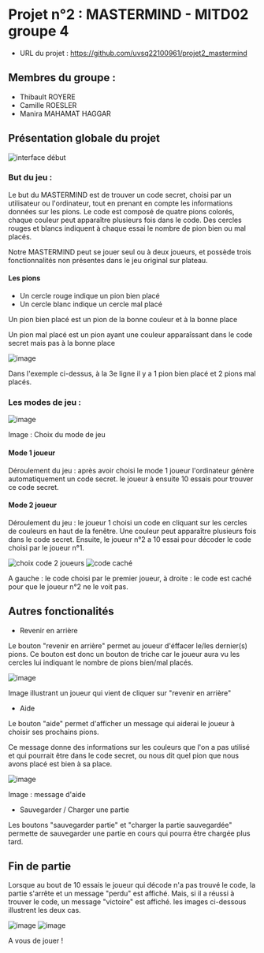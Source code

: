 # Projet n°2 : MASTERMIND - MITD02 groupe 4 
- URL du projet : https://github.com/uvsq22100961/projet2_mastermind 

## Membres du groupe : 
- Thibault ROYERE
- Camille ROESLER
- Manira MAHAMAT HAGGAR

## Présentation globale du projet 



![interface début](https://user-images.githubusercontent.com/98943826/167256807-4392cdca-ad87-4c82-b1b2-89460736f2ef.png)



### But du jeu :  

Le but du MASTERMIND est de trouver un code secret, choisi par un utilisateur ou l'ordinateur, tout en prenant en compte les informations données sur les pions. 
Le code est composé de quatre pions colorés, chaque couleur peut apparaître plusieurs fois dans le code. Des cercles rouges et blancs indiquent à chaque essai le nombre de pion bien ou mal placés.

Notre MASTERMIND peut se jouer seul ou à deux joueurs, et possède trois fonctionnalités non présentes dans le jeu original sur plateau.  

#### Les pions 

- Un cercle rouge indique un pion bien placé 
- Un cercle blanc indique un cercle mal placé 

Un pion bien placé est un pion de la bonne couleur et à la bonne place 

Un pion mal placé est un pion ayant une couleur apparaîssant dans le code secret mais pas à la bonne place 


![image](https://user-images.githubusercontent.com/98943826/167257812-9edde2d3-d23a-43f7-ae2d-44fd653592bc.png)

Dans l'exemple ci-dessus, à la 3e ligne il y a 1 pion bien placé et 2 pions mal placés.

### Les modes de jeu : 

![image](https://user-images.githubusercontent.com/98943826/167257691-501890aa-bfb6-41af-8b35-b9535c07fb9b.png)

Image : Choix du mode de jeu 


#### Mode 1 joueur 

Déroulement du jeu : après avoir choisi le mode 1 joueur l'ordinateur génère automatiquement un code secret. le joueur à ensuite 10 essais pour trouver ce code secret. 


#### Mode 2 joueur 

Déroulement du jeu : le joueur 1 choisi un code en cliquant sur les cercles de couleurs en haut de la fenêtre. Une couleur peut apparaître plusieurs fois dans le code secret. Ensuite, le joueur n°2 a 10 essai pour décoder le code choisi par le joueur n°1. 

![choix code 2 joueurs](https://user-images.githubusercontent.com/98943826/167257388-299f361e-73aa-4987-a767-16dfe0738be5.png)
![code caché](https://user-images.githubusercontent.com/98943826/167257321-42fa62db-9874-4598-848a-1d9878b5a26a.png)

A gauche : le code choisi par le premier joueur, à droite : le code est caché pour que le joueur n°2 ne le voit pas. 
 

## Autres fonctionalités 

- Revenir en arrière 

Le bouton "revenir en arrière" permet au joueur d'éffacer le/les dernier(s) pions. Ce bouton est donc un bouton de triche car le joueur aura vu les cercles lui indiquant le nombre de pions bien/mal placés. 

![image](https://user-images.githubusercontent.com/98943826/167311126-1d493560-8c4a-47f7-ba34-826fcafe5b80.png)

Image illustrant un joueur qui vient de cliquer sur "revenir en arrière"


- Aide 

Le bouton "aide" permet d'afficher un message qui aiderai le joueur à choisir ses prochains pions. 

Ce message donne des informations sur les couleurs que l'on a pas utilisé et qui pourrait être dans le code secret, ou nous dit quel pion que nous avons placé est bien à sa place. 

![image](https://user-images.githubusercontent.com/98943826/167312331-a9cf2a3c-fa10-4192-825c-400e219d40cb.png)

Image : message d'aide 


- Sauvegarder / Charger une partie 

Les boutons "sauvegarder partie" et "charger la partie sauvegardée" permette de sauvegarder une partie en cours qui pourra être chargée plus tard. 


## Fin de partie 

Lorsque au bout de 10 essais le joueur qui décode n'a pas trouvé le code, la partie s'arrête et un message "perdu" est affiché. Mais, si il a réussi à trouver le code, un message "victoire" est affiché. les images ci-dessous illustrent les deux cas. 

![image](https://user-images.githubusercontent.com/98943826/167312373-c50fc0b8-e546-468c-bcc7-4014712e0d94.png)
![image](https://user-images.githubusercontent.com/98943826/167312380-e4a43b3b-59b4-4383-a99a-aeee5e9c8281.png)




A vous de jouer ! 
